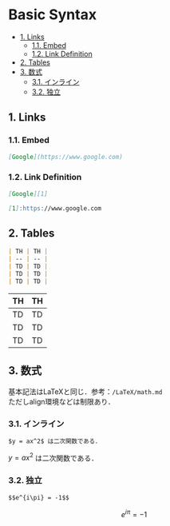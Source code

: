 # Basic Syntax

- [1. Links](#1-links)
  - [1.1. Embed](#11-embed)
  - [1.2. Link Definition](#12-link-definition)
- [2. Tables](#2-tables)
- [3. 数式](#3-数式)
  - [3.1. インライン](#31-インライン)
  - [3.2. 独立](#32-独立)

## 1. Links
### 1.1. Embed
```Markdown
[Google](https://www.google.com)
```

### 1.2. Link Definition
```Markdown
[Google][1]

[1]:https://www.google.com
```

## 2. Tables
```Markdown
| TH | TH |
| -- | -- |
| TD | TD |
| TD | TD |
| TD | TD |
```
| TH | TH |
| -- | -- |
| TD | TD |
| TD | TD |
| TD | TD |

## 3. 数式
基本記法はLaTeXと同じ．参考：`/LaTeX/math.md`  
ただしalign環境などは制限あり．
### 3.1. インライン
```Markdown
$y = ax^2$ は二次関数である．
```
$y = ax^2$ は二次関数である．

### 3.2. 独立
```Markdown
$$e^{i\pi} = -1$$
```
$$e^{i\pi} = -1$$



